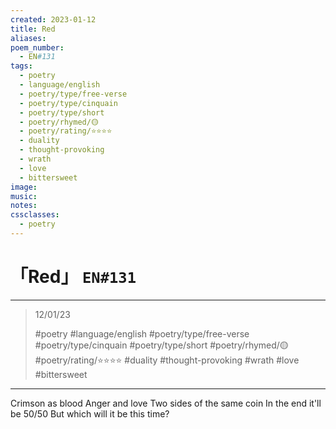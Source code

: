 ```yaml
---
created: 2023-01-12
title: Red
aliases:
poem_number:
  - EN#131
tags:
  - poetry
  - language/english
  - poetry/type/free-verse
  - poetry/type/cinquain
  - poetry/type/short
  - poetry/rhymed/🟡
  - poetry/rating/⭐⭐⭐⭐
  - duality
  - thought-provoking
  - wrath
  - love
  - bittersweet
image:
music:
notes:
cssclasses:
  - poetry
---
```

# 「Red」 `EN#131`

---

> 12/01/23
> 
> #poetry 
> #language/english 
> #poetry/type/free-verse #poetry/type/cinquain #poetry/type/short 
> #poetry/rhymed/🟡 
> #poetry/rating/⭐⭐⭐⭐ 
> #duality #thought-provoking #wrath #love #bittersweet

---

Crimson as blood
Anger and love
Two sides of the same coin
In the end it'll be 50/50
But which will it be this time?